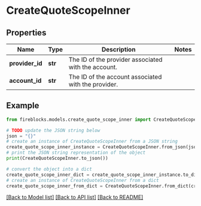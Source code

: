 # CreateQuoteScopeInner


## Properties

Name | Type | Description | Notes
------------ | ------------- | ------------- | -------------
**provider_id** | **str** | The ID of the provider associated with the account. | 
**account_id** | **str** | The ID of the account associated with the provider. | 

## Example

```python
from fireblocks.models.create_quote_scope_inner import CreateQuoteScopeInner

# TODO update the JSON string below
json = "{}"
# create an instance of CreateQuoteScopeInner from a JSON string
create_quote_scope_inner_instance = CreateQuoteScopeInner.from_json(json)
# print the JSON string representation of the object
print(CreateQuoteScopeInner.to_json())

# convert the object into a dict
create_quote_scope_inner_dict = create_quote_scope_inner_instance.to_dict()
# create an instance of CreateQuoteScopeInner from a dict
create_quote_scope_inner_from_dict = CreateQuoteScopeInner.from_dict(create_quote_scope_inner_dict)
```
[[Back to Model list]](../README.md#documentation-for-models) [[Back to API list]](../README.md#documentation-for-api-endpoints) [[Back to README]](../README.md)


